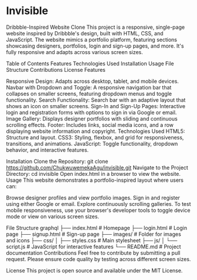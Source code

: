 # Invisible

Dribbble-Inspired Website Clone
This project is a responsive, single-page website inspired by Dribbble's design, built with HTML, CSS, and JavaScript. The website mimics a portfolio platform, featuring sections showcasing designers, portfolios, login and sign-up pages, and more. It's fully responsive and adapts across various screen sizes.

Table of Contents
Features
Technologies Used
Installation
Usage
File Structure
Contributions
License
Features

Responsive Design: Adapts across desktop, tablet, and mobile devices.
Navbar with Dropdown and Toggle: A responsive navigation bar that collapses on smaller screens, featuring dropdown menus and toggle functionality.
Search Functionality: Search bar with an adaptive layout that shows an icon on smaller screens.
Sign-In and Sign-Up Pages: Interactive login and registration forms with options to sign in via Google or email.
Image Gallery: Displays designer portfolios with sliding and continuous scrolling effects.
Footer: Includes links, social media icons, and a row displaying website information and copyright.
Technologies Used
HTML5: Structure and layout.
CSS3: Styling, flexbox, and grid for responsiveness, transitions, and animations.
JavaScript: Toggle functionality, dropdown behavior, and interactive features.

Installation
Clone the Repository:
git clone https://github.com/ChukwuwemekaAgu/invisible.git
Navigate to the Project Directory:
cd invisible
Open index.html in a browser to view the website.
Usage
This website demonstrates a portfolio-inspired layout where users can:

Browse designer profiles and view portfolio images.
Sign in and register using either Google or email.
Explore continuously scrolling galleries.
To test mobile responsiveness, use your browser's developer tools to toggle device mode or view on various screen sizes.

File Structure
graphql
├── index.html                   # Homepage
├── login.html                   # Login page
├── signup.html                  # Sign-up page
├── images/                      # Folder for images and icons
├── css/
│   ├── styles.css                # Main stylesheet
├── js/
│   └── script.js                # JavaScript for interactive features
└── README.md                    # Project documentation
Contributions
Feel free to contribute by submitting a pull request. Please ensure code quality by testing across different screen sizes.

License
This project is open source and available under the MIT License.

